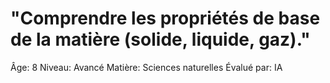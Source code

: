 # "Comprendre les propriétés de base de la matière (solide, liquide, gaz)."

Âge: 8
Niveau: Avancé
Matière: Sciences naturelles
Évalué par: IA
